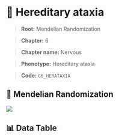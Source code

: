 # 🧪 Hereditary ataxia

> **Root:** Mendelian Randomization

> **Chapter:** 6  

> **Chapter name:** Nervous

> **Phenotype:** Hereditary ataxia  

> **Code:** `G6_HERATAXIA`

## 🧬 Mendelian Randomization  

<img src="/MR/Figures/Forward/G6_HERATAXIA.png"/>

## 📊 Data Table

<CsvTableMRF src="/MR_Data/Forward/G6_HERATAXIA.csv"/>
